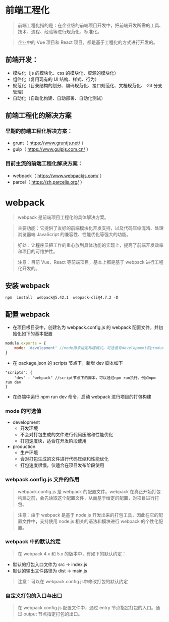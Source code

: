 # 前端工程化

> 前端工程化指的是：在企业级的前端项目开发中，把前端开发所需的工具、技术、流程、经验等进行规范化、标准化。

> 企业中的 Vue 项目和 React 项目，都是基于工程化的方式进行开发的。

## 前端开发：

- 模块化（js 的模块化、css 的模块化、资源的模块化）
- 组件化（复用现有的 UI 结构、样式、行为）
- 规范化（目录结构的划分、编码规范化、接口规范化、文档规范化、 Git 分支管理）
- 自动化（自动化构建、自动部署、自动化测试）

## 前端工程化的解决方案

### 早期的前端工程化解决方案：

- grunt（ https://www.gruntjs.net/ ）
- gulp（ https://www.gulpjs.com.cn/ ）

### 目前主流的前端工程化解决方案：

- webpack（ https://www.webpackjs.com/ ）
- parcel（ https://zh.parceljs.org/ ）

# webpack

> webpack 是前端项目工程化的具体解决方案。

> 主要功能：它提供了友好的前端模块化开发支持，以及代码压缩混淆、处理浏览器端 JavaScript 的兼容性、性能优化等强大的功能。

> 好处：让程序员把工作的重心放到具体功能的实现上，提高了前端开发效率和项目的可维护性。

> 注意：目前 Vue，React 等前端项目，基本上都是基于 webpack 进行工程化开发的。

## 安装 webpack

`npm  install  webpack@5.42.1  webpack-cli@4.7.2 -D`

## 配置 webpack

- 在项目根目录中，创建名为 webpack.config.js 的 webpack 配置文件，并初始化如下的基本配置

```js
module.exports = {
    mode: 'development' //mode用来指定构建模式。可选值有development和production
}
```

- 在 package.json 的 scripts 节点下，新增 dev 脚本如下

```
"scripts": {
    "dev" : "webpack" //script节点下的脚本，可以通过npm run执行。例如npm run dev
}
```

- 在终端中运行 npm run dev 命令，启动 webpack 进行项目的打包构建

### mode 的可选值

- development
	- 开发环境
	- 不会对打包生成的文件进行代码压缩和性能优化
	- 打包速度快，适合在开发阶段使用
- production
	- 生产环境
	- 会对打包生成的文件进行代码压缩和性能优化
	- 打包速度很慢，仅适合在项目发布阶段使用

### webpack.config.js 文件的作用

> webpack.config.js 是 webpack 的配置文件。webpack 在真正开始打包构建之前，会先读取这个配置文件，从而基于给定的配置，对项目进行打包。

> 注意：由于 webpack 是基于 node.js 开发出来的打包工具，因此在它的配置文件中，支持使用 node.js 相关的语法和模块进行 webpack 的个性化配置。

### webpack 中的默认约定

> 在 webpack 4.x 和 5.x 的版本中，有如下的默认约定：
- 默认的打包入口文件为 src -> index.js
- 默认的输出文件路径为 dist -> main.js

> 注意：可以在 webpack.config.js中修改打包的默认约定


### 自定义打包的入口与出口

> 在 webpack.config.js 配置文件中，通过 entry 节点指定打包的入口。通过 output 节点指定打包的出口。
















